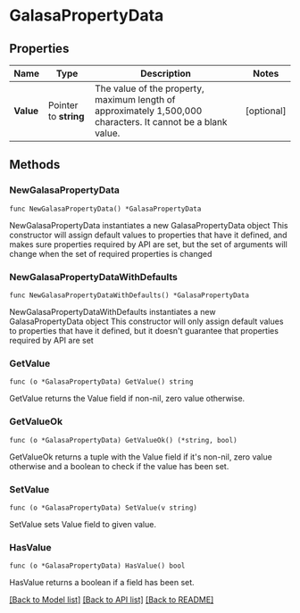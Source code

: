 # GalasaPropertyData

## Properties

Name | Type | Description | Notes
------------ | ------------- | ------------- | -------------
**Value** | Pointer to **string** | The value of the property, maximum length of approximately 1,500,000 characters. It cannot be a blank value.  | [optional] 

## Methods

### NewGalasaPropertyData

`func NewGalasaPropertyData() *GalasaPropertyData`

NewGalasaPropertyData instantiates a new GalasaPropertyData object
This constructor will assign default values to properties that have it defined,
and makes sure properties required by API are set, but the set of arguments
will change when the set of required properties is changed

### NewGalasaPropertyDataWithDefaults

`func NewGalasaPropertyDataWithDefaults() *GalasaPropertyData`

NewGalasaPropertyDataWithDefaults instantiates a new GalasaPropertyData object
This constructor will only assign default values to properties that have it defined,
but it doesn't guarantee that properties required by API are set

### GetValue

`func (o *GalasaPropertyData) GetValue() string`

GetValue returns the Value field if non-nil, zero value otherwise.

### GetValueOk

`func (o *GalasaPropertyData) GetValueOk() (*string, bool)`

GetValueOk returns a tuple with the Value field if it's non-nil, zero value otherwise
and a boolean to check if the value has been set.

### SetValue

`func (o *GalasaPropertyData) SetValue(v string)`

SetValue sets Value field to given value.

### HasValue

`func (o *GalasaPropertyData) HasValue() bool`

HasValue returns a boolean if a field has been set.


[[Back to Model list]](../README.md#documentation-for-models) [[Back to API list]](../README.md#documentation-for-api-endpoints) [[Back to README]](../README.md)


